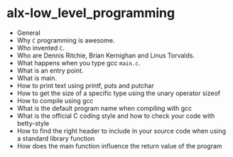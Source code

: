 # alx-low_level_programming
- General
- Why `C` programming is awesome.
- Who invented `C`.
- Who are Dennis Ritchie, Brian Kernighan and Linus Torvalds.
- What happens when you type gcc `main.c`.
- What is an entry point.
- What is main.
- How to print text using printf, puts and putchar
- How to get the size of a specific type using the unary operator sizeof
- How to compile using gcc
- What is the default program name when compiling with gcc
- What is the official C coding style and how to check your code with betty-style
- How to find the right header to include in your source code when using a standard library function
- How does the main function influence the return value of the program
